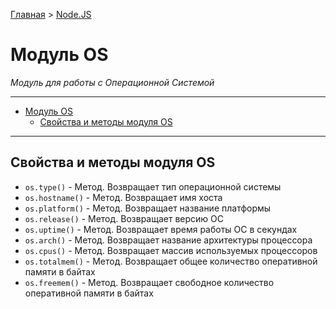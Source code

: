 [Главная](../../README.md#readme) > [Node.JS](../README.md#readme)

# Модуль OS

*Модуль для работы с Операционной Системой*

***

- [Модуль OS](#%D0%9C%D0%BE%D0%B4%D1%83%D0%BB%D1%8C-os)
  - [Свойства и методы модуля OS](#%D0%A1%D0%B2%D0%BE%D0%B9%D1%81%D1%82%D0%B2%D0%B0-%D0%B8-%D0%BC%D0%B5%D1%82%D0%BE%D0%B4%D1%8B-%D0%BC%D0%BE%D0%B4%D1%83%D0%BB%D1%8F-os)

***

## Свойства и методы модуля OS

* `os.type()` - Метод. Возвращает тип операционной системы
* `os.hostname()` - Метод. Возвращает имя хоста
* `os.platform()` - Метод. Возвращает название платформы
* `os.release()` - Метод. Возвращает версию ОС
* `os.uptime()` - Метод. Возвращает время работы ОС в секундах
* `os.arch()` - Метод. Возвращает название архитектуры процессора
* `os.cpus()` - Метод. Возвращает массив используемых процессоров
* `os.totalmem()` - Метод. Возвращает общее количество оперативной памяти в байтах
* `os.freemem()` - Метод. Возвращает свободное количество оперативной памяти в байтах